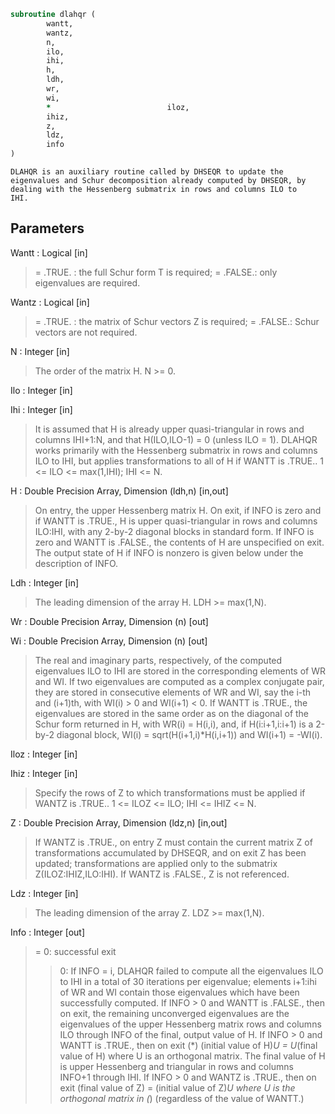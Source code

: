 ```fortran
subroutine dlahqr (
		wantt,
		wantz,
		n,
		ilo,
		ihi,
		h,
		ldh,
		wr,
		wi,
		*                          iloz,
		ihiz,
		z,
		ldz,
		info
)
```

    DLAHQR is an auxiliary routine called by DHSEQR to update the
    eigenvalues and Schur decomposition already computed by DHSEQR, by
    dealing with the Hessenberg submatrix in rows and columns ILO to
    IHI.

## Parameters
Wantt : Logical [in]
> = .TRUE. : the full Schur form T is required;
> = .FALSE.: only eigenvalues are required.

Wantz : Logical [in]
> = .TRUE. : the matrix of Schur vectors Z is required;
> = .FALSE.: Schur vectors are not required.

N : Integer [in]
> The order of the matrix H.  N >= 0.

Ilo : Integer [in]

Ihi : Integer [in]
> It is assumed that H is already upper quasi-triangular in
> rows and columns IHI+1:N, and that H(ILO,ILO-1) = 0 (unless
> ILO = 1). DLAHQR works primarily with the Hessenberg
> submatrix in rows and columns ILO to IHI, but applies
> transformations to all of H if WANTT is .TRUE..
> 1 <= ILO <= max(1,IHI); IHI <= N.

H : Double Precision Array, Dimension (ldh,n) [in,out]
> On entry, the upper Hessenberg matrix H.
> On exit, if INFO is zero and if WANTT is .TRUE., H is upper
> quasi-triangular in rows and columns ILO:IHI, with any
> 2-by-2 diagonal blocks in standard form. If INFO is zero
> and WANTT is .FALSE., the contents of H are unspecified on
> exit.  The output state of H if INFO is nonzero is given
> below under the description of INFO.

Ldh : Integer [in]
> The leading dimension of the array H. LDH >= max(1,N).

Wr : Double Precision Array, Dimension (n) [out]

Wi : Double Precision Array, Dimension (n) [out]
> The real and imaginary parts, respectively, of the computed
> eigenvalues ILO to IHI are stored in the corresponding
> elements of WR and WI. If two eigenvalues are computed as a
> complex conjugate pair, they are stored in consecutive
> elements of WR and WI, say the i-th and (i+1)th, with
> WI(i) > 0 and WI(i+1) < 0. If WANTT is .TRUE., the
> eigenvalues are stored in the same order as on the diagonal
> of the Schur form returned in H, with WR(i) = H(i,i), and, if
> H(i:i+1,i:i+1) is a 2-by-2 diagonal block,
> WI(i) = sqrt(H(i+1,i)*H(i,i+1)) and WI(i+1) = -WI(i).

Iloz : Integer [in]

Ihiz : Integer [in]
> Specify the rows of Z to which transformations must be
> applied if WANTZ is .TRUE..
> 1 <= ILOZ <= ILO; IHI <= IHIZ <= N.

Z : Double Precision Array, Dimension (ldz,n) [in,out]
> If WANTZ is .TRUE., on entry Z must contain the current
> matrix Z of transformations accumulated by DHSEQR, and on
> exit Z has been updated; transformations are applied only to
> the submatrix Z(ILOZ:IHIZ,ILO:IHI).
> If WANTZ is .FALSE., Z is not referenced.

Ldz : Integer [in]
> The leading dimension of the array Z. LDZ >= max(1,N).

Info : Integer [out]
> = 0:  successful exit
> > 0:  If INFO = i, DLAHQR failed to compute all the
> eigenvalues ILO to IHI in a total of 30 iterations
> per eigenvalue; elements i+1:ihi of WR and WI
> contain those eigenvalues which have been
> successfully computed.
> If INFO > 0 and WANTT is .FALSE., then on exit,
> the remaining unconverged eigenvalues are the
> eigenvalues of the upper Hessenberg matrix rows
> and columns ILO through INFO of the final, output
> value of H.
> If INFO > 0 and WANTT is .TRUE., then on exit
> (*)       (initial value of H)*U  = U*(final value of H)
> where U is an orthogonal matrix.    The final
> value of H is upper Hessenberg and triangular in
> rows and columns INFO+1 through IHI.
> If INFO > 0 and WANTZ is .TRUE., then on exit
> (final value of Z)  = (initial value of Z)*U
> where U is the orthogonal matrix in (*)
> (regardless of the value of WANTT.)

